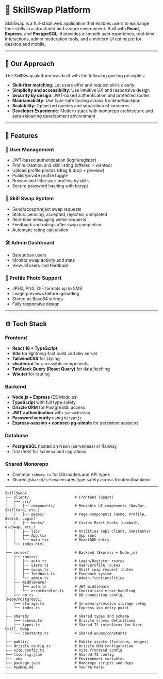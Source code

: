 # 🔁 SkillSwap Platform

SkillSwap is a full-stack web application that enables users to exchange their skills in a structured and secure environment. Built with **React**, **Express**, and **PostgreSQL**, it provides a smooth user experience, real-time interactions, admin moderation tools, and a modern UI optimized for desktop and mobile.

---

## 🧠 Our Approach

The SkillSwap platform was built with the following guiding principles:

- **Skill-first matching**: Let users offer and request skills clearly
- **Simplicity and accessibility**: Use intuitive UX and responsive design
- **Security by design**: JWT-based authentication and protected routes
- **Maintainability**: Use type-safe tooling across frontend/backend
- **Scalability**: Optimized queries and separation of concerns
- **Developer Experience**: Modern stack with monorepo architecture and auto-reloading development environment

---

## 🚀 Features

### 👥 User Management
- JWT-based authentication (login/register)
- Profile creation and skill listing (offered + wanted)
- Upload profile photos (drag & drop + preview)
- Public/private profile toggle
- Browse and filter user profiles by skills
- Secure password hashing with bcrypt

### 🔁 Skill Swap System
- Send/accept/reject swap requests
- Status: pending, accepted, rejected, completed
- Real-time messaging within requests
- Feedback and ratings after swap completion
- Automatic rating calculation

### 🛠️ Admin Dashboard
- Ban/unban users
- Monitor swap activity and stats
- View all users and feedback

### 📸 Profile Photo Support
- JPEG, PNG, GIF formats up to 5MB
- Image previews before uploading
- Stored as Base64 strings
- Fully responsive design

---

## ⚙️ Tech Stack

### Frontend
- **React 18 + TypeScript**
- **Vite** for lightning-fast build and dev server
- **TailwindCSS** for styling
- **shadcn/ui** for accessible components
- **TanStack Query (React Query)** for data fetching
- **Wouter** for routing

### Backend
- **Node.js + Express** (ES Modules)
- **TypeScript** with full type safety
- **Drizzle ORM** for PostgreSQL access
- **JWT authentication** with `jsonwebtoken`
- **Password security** using `bcryptjs`
- **Express-session + connect-pg-simple** for persistent sessions

### Database
- **PostgreSQL** hosted on Neon (serverless) or Railway
- DrizzleKit for schema and migrations

### Shared Monorepo
- Common `schema.ts` for DB models and API types
- Shared `@shared/schema` ensures type safety across frontend/backend

---

```
SkillSwap/
├── client/                     # Frontend (React)
│   ├── src/
│   │   ├── components/         # Reusable UI components (NavBar, SkillCard, etc.)
│   │   ├── pages/              # Page components (Home, Profile, Search, Login)
│   │   ├── hooks/              # Custom React hooks (useAuth, useSwap, etc.)
│   │   ├── lib/                # Utilities (api client, constants)
│   │   ├── App.tsx             # App root
│   │   └── main.tsx            # ReactDOM entry
│   └── index.html
│
├── server/                     # Backend (Express + Node.js)
│   ├── routes/
│   │   ├── auth.ts             # Login/Register routes
│   │   ├── users.ts            # User/profile routes
│   │   ├── swaps.ts            # Skill swap request routes
│   │   ├── feedback.ts         # Feedback system
│   │   └── admin.ts            # Admin functionalities
│   ├── middleware/
│   │   ├── auth.ts             # JWT middleware
│   │   └── errorHandler.ts     # Centralized error handling
│   ├── db.ts                   # DB connection config (Neon/PostgreSQL)
│   ├── storage.ts              # In-memory/session storage setup
│   └── index.ts                # Express app entry point
│
├── shared/                     # Shared types and schema
│   ├── schema.ts               # Drizzle schema definitions
│   ├── types.ts                # Shared TS interfaces for User, Skill, Swap
│   └── constants.ts            # Shared enums/constants
│
├── public/                     # Public assets (favicons, images)
├── drizzle.config.ts           # Drizzle ORM configuration
├── vite.config.ts              # Vite frontend config
├── tsconfig.json               # Shared TS config
├── .env                        # Environment variables
├── package.json                # Monorepo scripts and deps
└── README.md                   # You're here!
```


---
